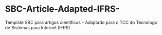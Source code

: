 # SBC-Article-Adapted-IFRS-
Template SBC para artigos científicos - Adaptado para o TCC do Tecnólogo de Sistemas para Internet (IFRS)
